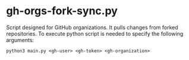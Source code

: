 # gh-orgs-fork-sync.py
Script designed for GitHub organizations. It pulls changes from forked repositories. To execute python script is needed to specify the following arguments:
```
python3 main.py <gh-user> <gh-token> <gh-organization>
```
